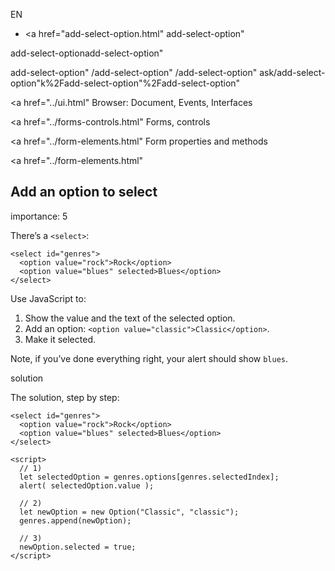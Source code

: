 EN

-   <a href="add-select-option.html"
    add-select-option"

add-select-optionadd-select-option"

<!-- -->

add-select-option"
/add-select-option"
/add-select-option"
ask/add-select-option"k%2Fadd-select-option"%2Fadd-select-option" </a>

<a href="../ui.html" Browser: Document, Events, Interfaces</span></a>

<a href="../forms-controls.html" Forms, controls</span></a>

<a href="../form-elements.html" Form properties and methods</span></a>

<a href="../form-elements.html"

## Add an option to select

<span class="task__importance" title="How important is the task, from 1 to 5">importance: 5</span>

There’s a `<select>`:

    <select id="genres">
      <option value="rock">Rock</option>
      <option value="blues" selected>Blues</option>
    </select>

Use JavaScript to:

1.  Show the value and the text of the selected option.
2.  Add an option: `<option value="classic">Classic</option>`.
3.  Make it selected.

Note, if you’ve done everything right, your alert should show `blues`.

solution

The solution, step by step:

<a href="add-select-option.html#" class="toolbar__button toolbar__button_run" title="show"></a>

<a href="add-select-option.html#" class="toolbar__button toolbar__button_edit" title="open in sandbox"></a>

    <select id="genres">
      <option value="rock">Rock</option>
      <option value="blues" selected>Blues</option>
    </select>

    <script>
      // 1)
      let selectedOption = genres.options[genres.selectedIndex];
      alert( selectedOption.value );

      // 2)
      let newOption = new Option("Classic", "classic");
      genres.append(newOption);

      // 3)
      newOption.selected = true;
    </script>
